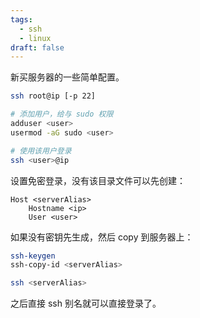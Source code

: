 ```yaml
---
tags:
  - ssh
  - linux
draft: false
---
```


新买服务器的一些简单配置。

```sh
ssh root@ip [-p 22]

# 添加用户，给与 sudo 权限
adduser <user>
usermod -aG sudo <user>

# 使用该用户登录
ssh <user>@ip
```

设置免密登录，没有该目录文件可以先创建：

``` title="~/.ssh/config"
Host <serverAlias>
	Hostname <ip>
	User <user>
```

如果没有密钥先生成，然后 copy 到服务器上：

```sh
ssh-keygen
ssh-copy-id <serverAlias>

ssh <serverAlias>
```

之后直接 ssh 别名就可以直接登录了。